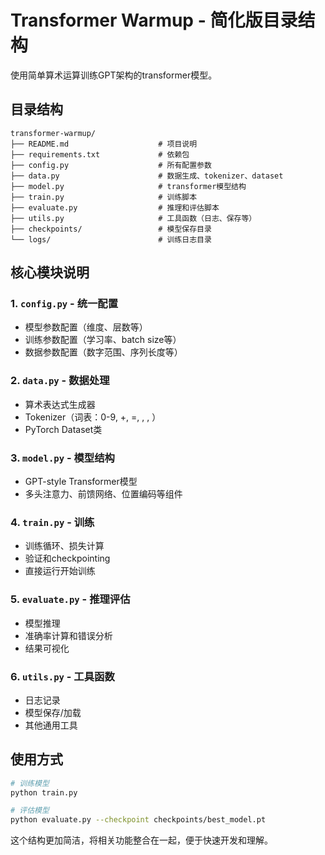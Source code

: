 # Transformer Warmup - 简化版目录结构

使用简单算术运算训练GPT架构的transformer模型。

## 目录结构

```
transformer-warmup/
├── README.md                    # 项目说明
├── requirements.txt             # 依赖包
├── config.py                    # 所有配置参数
├── data.py                      # 数据生成、tokenizer、dataset
├── model.py                     # transformer模型结构
├── train.py                     # 训练脚本
├── evaluate.py                  # 推理和评估脚本
├── utils.py                     # 工具函数（日志、保存等）
├── checkpoints/                 # 模型保存目录
└── logs/                        # 训练日志目录
```

## 核心模块说明

### 1. `config.py` - 统一配置
- 模型参数配置（维度、层数等）
- 训练参数配置（学习率、batch size等）
- 数据参数配置（数字范围、序列长度等）

### 2. `data.py` - 数据处理
- 算术表达式生成器
- Tokenizer（词表：0-9, +, =, <pad>, <sop>, <eop>）
- PyTorch Dataset类

### 3. `model.py` - 模型结构
- GPT-style Transformer模型
- 多头注意力、前馈网络、位置编码等组件

### 4. `train.py` - 训练
- 训练循环、损失计算
- 验证和checkpointing
- 直接运行开始训练

### 5. `evaluate.py` - 推理评估
- 模型推理
- 准确率计算和错误分析
- 结果可视化

### 6. `utils.py` - 工具函数
- 日志记录
- 模型保存/加载
- 其他通用工具

## 使用方式

```bash
# 训练模型
python train.py

# 评估模型
python evaluate.py --checkpoint checkpoints/best_model.pt
```

这个结构更加简洁，将相关功能整合在一起，便于快速开发和理解。